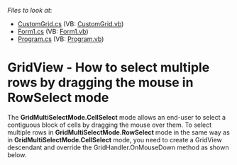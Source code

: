 <!-- default file list -->
*Files to look at*:

* [CustomGrid.cs](./CS/DXApplication3/CustomGrid.cs) (VB: [CustomGrid.vb](./VB/DXApplication3/CustomGrid.vb))
* [Form1.cs](./CS/DXApplication3/Form1.cs) (VB: [Form1.vb](./VB/DXApplication3/Form1.vb))
* [Program.cs](./CS/DXApplication3/Program.cs) (VB: [Program.vb](./VB/DXApplication3/Program.vb))
<!-- default file list end -->
# GridView - How to select multiple rows by dragging the mouse in RowSelect mode


<p>The <strong>GridMultiSelectMode.CellSelect</strong> mode allows an end-user to select a contiguous block of cells by dragging the mouse over them. To select multiple rows in <strong>GridMultiSelectMode.RowSelect </strong>mode in the same way as in <strong>GridMultiSelectMode.CellSelect</strong> mode, you need to create a GridView descendant and override the GridHandler.OnMouseDown method as shown below.</p>

<br/>


